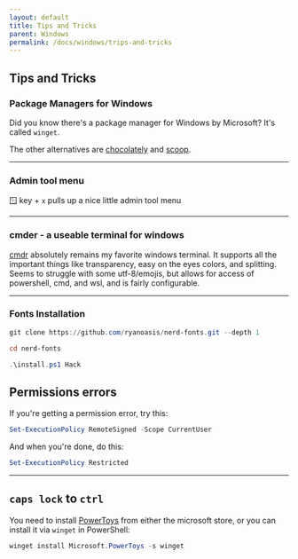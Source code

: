 ```yaml
---
layout: default
title: Tips and Tricks
parent: Windows
permalink: /docs/windows/trips-and-tricks
---
```


## Tips and Tricks

### Package Managers for Windows

Did you know there's a package manager for Windows by Microsoft? It's called `winget`.

The other alternatives are [chocolately](https://chocolatey.org/install) and [scoop](https://scoop.sh/).

---
### Admin tool menu

🪟 key + `x` pulls up a nice little admin tool menu

---
### cmder - a useable terminal for windows
[cmdr](https://cmder.net/) absolutely remains my favorite windows terminal. It supports all the important things like transparency, easy on the eyes colors, and splitting. Seems to struggle with some utf-8/emojis, but allows for access of powershell, cmd, and wsl, and is fairly configurable.

---
### Fonts Installation

```powershell
git clone https://github.com/ryanoasis/nerd-fonts.git --depth 1

cd nerd-fonts

.\install.ps1 Hack
```

## Permissions errors
If you're getting a permission error, try this:
```powershell
Set-ExecutionPolicy RemoteSigned -Scope CurrentUser
```
And when you're done, do this:
```powershell
Set-ExecutionPolicy Restricted
```

---
## `caps lock` to `ctrl`
You need to install [PowerToys](https://github.com/microsoft/PowerToys) from either the microsoft store, or you can install it via `winget` in PowerShell:

```powershell
winget install Microsoft.PowerToys -s winget
```

